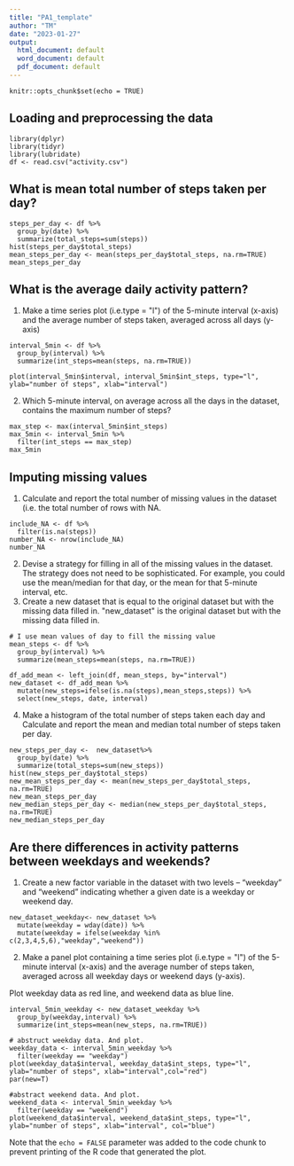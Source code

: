 ```yaml
---
title: "PA1_template"
author: "TM"
date: "2023-01-27"
output:
  html_document: default
  word_document: default
  pdf_document: default
---
```


```{r setup, include=FALSE}
knitr::opts_chunk$set(echo = TRUE)
```

## Loading and preprocessing the data

```{r loading}
library(dplyr)
library(tidyr)
library(lubridate)
df <- read.csv("activity.csv")
```

## What is mean total number of steps taken per day?

```{r pressure, echo=FALSE}
steps_per_day <- df %>% 
  group_by(date) %>% 
  summarize(total_steps=sum(steps))
hist(steps_per_day$total_steps)
mean_steps_per_day <- mean(steps_per_day$total_steps, na.rm=TRUE)
mean_steps_per_day
```

## What is the average daily activity pattern?
1. Make a time series plot (i.e.type = "l") of the 5-minute interval (x-axis) and the average number of steps taken, averaged across all days (y-axis)
```{r}
interval_5min <- df %>% 
  group_by(interval) %>% 
  summarize(int_steps=mean(steps, na.rm=TRUE))

plot(interval_5min$interval, interval_5min$int_steps, type="l", ylab="number of steps", xlab="interval")

```

2. Which 5-minute interval, on average across all the days in the dataset, contains the maximum number of steps?
```{r}
max_step <- max(interval_5min$int_steps)
max_5min <- interval_5min %>% 
  filter(int_steps == max_step)
max_5min
```

## Imputing missing values
1. Calculate and report the total number of missing values in the dataset (i.e. the total number of rows with NA.
```{r}
include_NA <- df %>% 
  filter(is.na(steps))
number_NA <- nrow(include_NA)
number_NA
```

2. Devise a strategy for filling in all of the missing values in the dataset. The strategy does not need to be sophisticated. For example, you could use the mean/median for that day, or the mean for that 5-minute interval, etc.
3. Create a new dataset that is equal to the original dataset but with the missing data filled in.
"new_dataset" is the original dataset but with the missing data filled in.
```{r}
# I use mean values of day to fill the missing value
mean_steps <- df %>% 
  group_by(interval) %>% 
  summarize(mean_steps=mean(steps, na.rm=TRUE))

df_add_mean <- left_join(df, mean_steps, by="interval")
new_dataset <- df_add_mean %>% 
  mutate(new_steps=ifelse(is.na(steps),mean_steps,steps)) %>% 
  select(new_steps, date, interval)
```

4. Make a histogram of the total number of steps taken each day and Calculate and report the mean and median total number of steps taken per day.
```{r}
new_steps_per_day <-  new_dataset%>% 
  group_by(date) %>% 
  summarize(total_steps=sum(new_steps))
hist(new_steps_per_day$total_steps)
new_mean_steps_per_day <- mean(new_steps_per_day$total_steps, na.rm=TRUE)
new_mean_steps_per_day
new_median_steps_per_day <- median(new_steps_per_day$total_steps, na.rm=TRUE)
new_median_steps_per_day
```

## Are there differences in activity patterns between weekdays and weekends?
1. Create a new factor variable in the dataset with two levels – “weekday” and “weekend” indicating whether a given date is a weekday or weekend day.
```{r}
new_dataset_weekday<- new_dataset %>% 
  mutate(weekday = wday(date)) %>% 
  mutate(weekday = ifelse(weekday %in% c(2,3,4,5,6),"weekday","weekend"))
```

2. Make a panel plot containing a time series plot (i.e.type = "l") of the 5-minute interval (x-axis) and the average number of steps taken, averaged across all weekday days or weekend days (y-axis). 

 Plot weekday data as red line, and weekend data as blue line.
```{r}
interval_5min_weekday <- new_dataset_weekday %>% 
  group_by(weekday,interval) %>% 
  summarize(int_steps=mean(new_steps, na.rm=TRUE))

# abstruct weekday data. And plot.
weekday_data <- interval_5min_weekday %>% 
  filter(weekday == "weekday")
plot(weekday_data$interval, weekday_data$int_steps, type="l", ylab="number of steps", xlab="interval",col="red")
par(new=T)

#abstract weekend data. And plot.
weekend_data <- interval_5min_weekday %>% 
  filter(weekday == "weekend")
plot(weekend_data$interval, weekend_data$int_steps, type="l", ylab="number of steps", xlab="interval", col="blue")
```
















Note that the `echo = FALSE` parameter was added to the code chunk to prevent printing of the R code that generated the plot.
